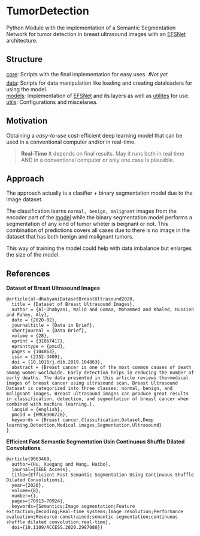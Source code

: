 # TumorDetection

Python Module with the implementation of a Semantic Segmentation Network for tumor detection in 
breast ultrasound images with an [EFSNet](models/efsnet.py) architecture.


## Structure

[core](core): Scripts with the final implementation for easy uses. *❗Not yet*  
[data](data): Scripts for data manipulation like loading and creating dataloaders for using the model.  
[models](models): Implementation of [EFSNet](models/efsnet.py) and its layers as well as [utilites](models/utils) 
for use.  
[utils](utils): Configurations and miscelanea.


## Motivation

Obtaining a *easy-to-use* cost-efficient deep learning model that can be used in a conventional computer and/or
in real-time.

> **Real-Time**
> It depends on final results. May it runs both in real time AND in a conventional computer or only one 
> case is plausible.


## Approach

The approach actually is a clasifier + binary segmentation model due to the image dataset.

The classification learns `normal, benign, malignant` images from the encoder part of the [model](models/efsnet.py)
while the binary segmentation model performs a segmentation of any kind of tumor wheter is beignant or not. This 
combination of predictions covers all cases due to there is no image in the dataset that has both benign and malignant 
tumors.

This way of training the model could help with data imbalance but enlarges the size of the model.


## References

**Dataset of Breast Ultrasound Images**
```
@article{al-dhabyaniDatasetBreastUltrasound2020,
  title = {Dataset of Breast Ultrasound Images},
  author = {Al-Dhabyani, Walid and Gomaa, Mohammed and Khaled, Hussien and Fahmy, Aly},
  date = {2020-02},
  journaltitle = {Data in Brief},
  shortjournal = {Data Brief},
  volume = {28},
  eprint = {31867417},
  eprinttype = {pmid},
  pages = {104863},
  issn = {2352-3409},
  doi = {10.1016/j.dib.2019.104863},
  abstract = {Breast cancer is one of the most common causes of death among women worldwide. Early detection helps in reducing the number of early deaths. The data presented in this article reviews the~medical images of breast cancer using ultrasound scan. Breast Ultrasound Dataset is categorized into three classes: normal, benign, and malignant images. Breast ultrasound images can produce great results in classification, detection, and segmentation of breast cancer when combined with machine learning.},
  langid = {english},
  pmcid = {PMC6906728},
  keywords = {Breast cancer,Classification,Dataset,Deep learning,Detection,Medical images,Segmentation,Ultrasound}
}
```


**Efficient Fast Semantic Segmentation Usin Continuous Shuffle Dilated Convolutions.**
```
@article{9063469,
  author={Hu, Xuegang and Wang, Haibo},
  journal={IEEE Access}, 
  title={Efficient Fast Semantic Segmentation Using Continuous Shuffle Dilated Convolutions}, 
  year={2020},
  volume={8},
  number={},
  pages={70913-70924},
  keywords={Semantics;Image segmentation;Feature extraction;Decoding;Real-time systems;Image resolution;Performance evaluation;Resource-constrained;semantic segmentation;continuous shuffle dilated convolution;real-time},
  doi={10.1109/ACCESS.2020.2987080}}
```



